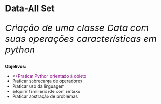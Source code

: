 # Data-All Set
<p style ="font-size: 30px"><em> Criação de uma classe Data com suas operações características em python</em></p>
<p><strong>Objetivos:</strong></p>
<ul>
  <li><<font color="purple">>Praticar Python orientado à objeto</font></li>
  <li>Praticar sobrecarga de operadores</li>
  <li>Praticar uso da linguagem</li>
  <li>adquirir familiaridade com sintaxe</li>
  <li>Praticar abstração de problemas</li>
</ul>


